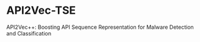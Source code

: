 # API2Vec-TSE

API2Vec++: Boosting API Sequence Representation for Malware Detection and Classification
